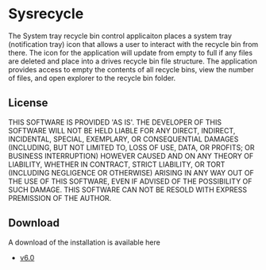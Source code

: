 # Sysrecycle
The System tray recycle bin control applicaiton places a system tray (notification tray) icon that allows a user to interact with the recycle bin from there. The icon for the application will update from empty to
full if any files are deleted and place into a drives recycle bin file structure. The application provides access to empty the contents of all recycle bins, view the number of files, and open explorer to the recycle
bin folder.

## License
THIS SOFTWARE IS PROVIDED 'AS IS'. THE DEVELOPER OF THIS SOFTWARE WILL NOT BE HELD LIABLE FOR ANY DIRECT, INDIRECT, INCIDENTAL, SPECIAL, EXEMPLARY, OR CONSEQUENTIAL DAMAGES (INCLUDING, BUT NOT LIMITED TO, LOSS OF USE, DATA, OR PROFITS; OR BUSINESS INTERRUPTION) HOWEVER CAUSED AND ON ANY THEORY OF LIABILITY, WHETHER IN CONTRACT, STRICT LIABILITY, OR TORT (INCLUDING NEGLIGENCE OR OTHERWISE) ARISING IN ANY WAY OUT OF THE USE OF THIS SOFTWARE, EVEN IF ADVISED OF THE POSSIBILITY OF SUCH DAMAGE.
THIS SOFTWARE CAN NOT BE RESOLD WITH EXPRESS PREMISSION OF THE AUTHOR.

## Download
A download of the installation is available here
- [v6.0](https://www.pollyspeople.net/download/SysRecyle.msi)
